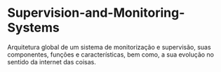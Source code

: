 # Supervision-and-Monitoring-Systems
Arquitetura global de um sistema de monitorização e supervisão, suas componentes, funções e características, bem como, a sua evolução no sentido da internet das coisas.
